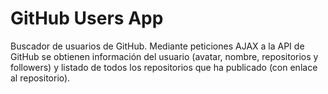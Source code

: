 # GitHub Users App

Buscador de usuarios de GitHub. Mediante peticiones AJAX a la API de GitHub se obtienen información del usuario (avatar, nombre, repositorios y followers) y listado de todos los repositorios que ha publicado (con enlace al repositorio).
